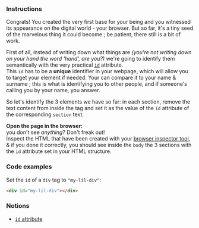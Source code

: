 ### Instructions

Congrats! You created the very first base for your being and you witnessed its
appearance on the digital world - your browser. But so far, it's a tiny seed of
the marvelous thing it could become ; be patient, there still is a bit of work.

First of all, instead of writing down what things are _(you're not writing down
on your hand the word 'hand', are you?)_ we're going to identify them
semantically with the very practical
[`id`](https://developer.mozilla.org/en-US/docs/Web/HTML/Global_attributes/id)
attribute. \
This `id` has to be a **unique** identifier in your webpage, which will allow you
to target your element if needed. Your can compare it to your name & surname ; this
is what is identifying you to other people, and if someone's calling you by your
name, you answer.

So let's identify the 3 elements we have so far: in each section, remove the
text content from inside the tag and set it as the value of the `id` attribute
of the corresponding `section` text.

**Open the page in the browser:** \
you don't see _anything_? Don't freak out! \
Inspect the HTML that have been created with your
[browser inspector tool](https://developer.mozilla.org/en-US/docs/Learn/Common_questions/What_are_browser_developer_tools),
& if you done it correctly, you should see inside the `body` the 3 sections with
the `id` attribute set in your HTML structure.

### Code examples

Set the `id` of a `div` tag to `"my-lil-div"`:

```html
<div id="my-lil-div"></div>
```

### Notions

- [`id` attribute](https://developer.mozilla.org/en-US/docs/Web/HTML/Global_attributes/id)

